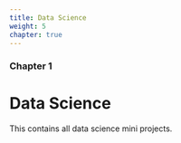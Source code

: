 ```yaml
---
title: Data Science
weight: 5
chapter: true
---
```


### Chapter 1
# Data Science

This contains all data science mini projects.

